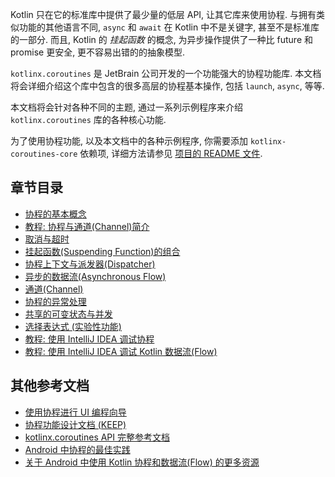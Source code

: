 [//]: # (title: 协程指南)

Kotlin 只在它的标准库中提供了最少量的低层 API, 让其它库来使用协程.
与拥有类似功能的其他语言不同, `async` 和 `await` 在 Kotlin 中不是关键字, 甚至不是标准库的一部分.
而且, Kotlin 的 _挂起函数_ 的概念, 为异步操作提供了一种比 future 和 promise 更安全, 更不容易出错的的抽象模型.

`kotlinx.coroutines` 是 JetBrain 公司开发的一个功能强大的协程功能库.
本文档将会详细介绍这个库中包含的很多高层的协程基本操作, 包括 `launch`, `async`, 等等.

本文档将会针对各种不同的主题, 通过一系列示例程序来介绍 `kotlinx.coroutines` 库的各种核心功能.

为了使用协程功能, 以及本文档中的各种示例程序, 你需要添加 `kotlinx-coroutines-core` 依赖项,
详细方法请参见 [项目的 README 文件](https://github.com/Kotlin/kotlinx.coroutines/blob/master/README.md#using-in-your-projects).

## 章节目录

* [协程的基本概念](coroutines-basics.md)
* [教程: 协程与通道(Channel)简介](coroutines-and-channels.md)
* [取消与超时](cancellation-and-timeouts.md)
* [挂起函数(Suspending Function)的组合](composing-suspending-functions.md)
* [协程上下文与派发器(Dispatcher)](coroutine-context-and-dispatchers.md)
* [异步的数据流(Asynchronous Flow)](flow.md)
* [通道(Channel)](channels.md)
* [协程的异常处理](exception-handling.md)
* [共享的可变状态与并发](shared-mutable-state-and-concurrency.md)
* [选择表达式 (实验性功能)](select-expression.md)
* [教程: 使用 IntelliJ IDEA 调试协程](debug-coroutines-with-idea.md)
* [教程: 使用 IntelliJ IDEA 调试 Kotlin 数据流(Flow)](debug-flow-with-idea.md)

## 其他参考文档

* [使用协程进行 UI 编程向导](https://github.com/Kotlin/kotlinx.coroutines/blob/master/ui/coroutines-guide-ui.md)
* [协程功能设计文档 (KEEP)](https://github.com/Kotlin/KEEP/blob/master/proposals/coroutines.md)
* [kotlinx.coroutines API 完整参考文档](https://kotlinlang.org/api/kotlinx.coroutines/)
* [Android 中协程的最佳实践](https://developer.android.com/kotlin/coroutines/coroutines-best-practices)
* [关于 Android 中使用 Kotlin 协程和数据流(Flow) 的更多资源](https://developer.android.com/kotlin/coroutines/additional-resources)
